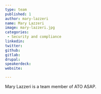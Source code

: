 ```yaml
---
type: team
published: 1
author: mary-lazzeri
name: Mary Lazzeri
image: mary-lazzeri.jpg
categories:
 - Security and compliance
linkedin: 
twitter: 
github: 
gitlab: 
drupal: 
speakerdeck: 
website: 

---
```


Mary Lazzeri is a team member of ATO ASAP.